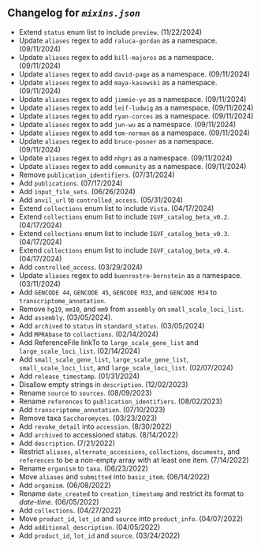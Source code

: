 ## Changelog for *`mixins.json`*

* Extend `status` enum list to include `preview`. (11/22/2024)
* Update `aliases` regex to add `raluca-gordan` as a namespace. (09/11/2024)
* Update `aliases` regex to add `bill-majoros` as a namespace. (09/11/2024)
* Update `aliases` regex to add `david-page` as a namespace. (09/11/2024)
* Update `aliases` regex to add `maya-kasowski` as a namespace. (09/11/2024)
* Update `aliases` regex to add `jimmie-ye` as a namespace. (09/11/2024)
* Update `aliases` regex to add `leif-ludwig` as a namespace. (09/11/2024)
* Update `aliases` regex to add `ryan-corces` as a namespace. (09/11/2024)
* Update `aliases` regex to add `jun-wu` as a namespace. (09/11/2024)
* Update `aliases` regex to add `tom-norman` as a namespace. (09/11/2024)
* Update `aliases` regex to add `bruce-posner` as a namespace. (09/11/2024)
* Update `aliases` regex to add `nhgri` as a namespace. (09/11/2024)
* Update `aliases` regex to add `community` as a namespace. (09/11/2024)
* Remove `publication_identifiers`. (07/31/2024)
* Add `publications`. (07/17/2024)
* Add `input_file_sets`. (06/26/2024)
* Add `anvil_url` to `controlled_access`. (05/31/2024)
* Extend `collections` enum list to include `Vista`. (04/17/2024)
* Extend `collections` enum list to include `IGVF_catalog_beta_v0.2`. (04/17/2024)
* Extend `collections` enum list to include `IGVF_catalog_beta_v0.3`. (04/17/2024)
* Extend `collections` enum list to include `IGVF_catalog_beta_v0.4`. (04/17/2024)
* Add `controlled_access`. (03/29/2024)
* Update `aliases` regex to add `buenrostro-bernstein` as a namespace. (03/11/2024)
* Add `GENCODE 44`, `GENCODE 45`, `GENCODE M33`, and `GENCODE M34` to `transcriptome_annotation`.
* Remove `hg19`, `mm10`, and `mm9` from `assembly` on `small_scale_loci_list`.
* Add `assembly`. (03/05/2024).
* Add `archived` to `status` in `standard_status`. (03/05/2024)
* Add `MPRAbase` to `collections`. (02/14/2024)
* Add ReferenceFile linkTo to `large_scale_gene_list` and `large_scale_loci_list`. (02/14/2024)
* Add `small_scale_gene_list`, `large_scale_gene_list`, `small_scale_loci_list`, and `large_scale_loci_list`. (02/07/2024)
* Add `release_timestamp`. (01/31/2024)
* Disallow empty strings in `description`. (12/02/2023)
* Rename `source` to `sources`. (08/09/2023)
* Rename `references` to `publication_identifiers`. (08/02/2023)
* Add `transcriptome_annotation`. (07/10/2023)
* Remove taxa `Saccharomyces`. (03/23/2023)
* Add `revoke_detail` into `accession`. (8/30/2022)
* Add `archived` to accessioned status. (8/14/2022)
* Add `description`. (7/21/2022)
* Restrict `aliases`, `alternate_accessions`, `collections`, `documents`, and `references` to be a non-empty array with at least one item. (7/14/2022)
* Rename `organism` to `taxa`. (06/23/2022)
* Move `aliases` and `submitted` into `basic_item`. (06/14/2022)
* Add `organism`. (06/08/2022)
* Rename `date_created` to `creation_timestamp` and restrict its format to *date-time*. (06/05/2022)
*  Add `collections`. (04/27/2022)
*  Move `product_id`, `lot_id` and `source` into `product_info`. (04/07/2022)
*  Add `additional_description`. (04/05/2022)
*  Add `product_id`, `lot_id` and `source`. (03/24/2022)
